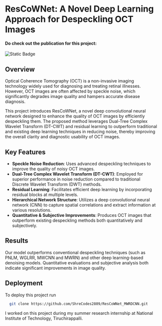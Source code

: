 
# ResCoWNet: A Novel Deep Learning Approach for Despeckling OCT Images

#### Do check out the publication for this project:

![Static Badge](https://img.shields.io/badge/Paper-red?logo=Elsevier&labelColor=black&link=https%3A%2F%2Fwww.sciencedirect.com%2Fscience%2Farticle%2Fabs%2Fpii%2FS0030402623004205)

## Overview

Optical Coherence Tomography (OCT) is a non-invasive imaging technology widely used for diagnosing and treating retinal illnesses. However, OCT images are often affected by speckle noise, which significantly degrades image quality and hampers accurate disease diagnosis.

This project introduces ResCoWNet, a novel deep convolutional neural network designed to enhance the quality of OCT images by efficiently despeckling them. The proposed method leverages Dual-Tree Complex Wavelet Transform (DT-CWT) and residual learning to outperform traditional and existing deep learning techniques in reducing noise, thereby improving the overall clarity and diagnostic usability of OCT images.

## Key Features

- **Speckle Noise Reduction**: Uses advanced despeckling techniques to improve the quality of noisy OCT images.
- **Dual-Tree Complex Wavelet Transform (DT-CWT)**: Employed for superior performance in noise reduction compared to traditional Discrete Wavelet Transform (DWT) methods.
- **Residual Learning**: Facilitates efficient deep learning by incorporating residual blocks at multiple levels.
- **Hierarchical Network Structure**: Utilizes a deep convolutional neural network (CNN) to capture spatial correlations and extract information at various resolutions.
- **Quantitative & Subjective Improvements**: Produces OCT images that outperform existing despeckling methods both quantitatively and subjectively.

## Results

Our model outperforms conventional despeckling techniques (such as PNLM, WGLRR, MWCNN and MWRN) and other deep learning-based denoising models. Quantitative evaluations and subjective analysis both indicate significant improvements in image quality.
## Deployment

To deploy this project run

```bash
  git clone https://github.com/ShreCodes2809/ResCoWNet_MWRDCNN.git
```

I worked on this project during my summer research internship at National Institute of Technology, Tiruchirappalli.